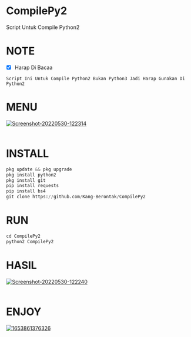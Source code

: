# CompilePy2
Script Untuk Compile Python2

# NOTE

- [x] Harap Di Bacaa

`Script Ini Untuk Compile Python2 Bukan Python3 Jadi Harap Gunakan Di Python2`

# MENU

<a href="https://ibb.co/1RK62wh"><img src="https://i.ibb.co/frtv0PB/Screenshot-20220530-122314.png" alt="Screenshot-20220530-122314" border="0"></a><br /><a target='_blank' href='https://imgbb.com/'></a><br />

# INSTALL 
```python
pkg update && pkg upgrade
pkg install python2
pkg install git
pip install requests
pip install bs4
git clone https://github.com/Kang-Berontak/CompilePy2
```

# RUN
```python
cd CompilePy2
python2 CompilePy2
```

# HASIL

<a href="https://ibb.co/Jq1nBfZ"><img src="https://i.ibb.co/gd2yj5Y/Screenshot-20220530-122240.png" alt="Screenshot-20220530-122240" border="0"></a><br /><a target='_blank' href='https://imgbb.com/'></a><br />

# ENJOY
<a href="https://ibb.co/WkB3tdg"><img src="https://i.ibb.co/rx5tsL4/1653861376326.jpg" alt="1653861376326" border="0"></a><br /><a target='_blank' href='https://imgbb.com/'></a><br />
